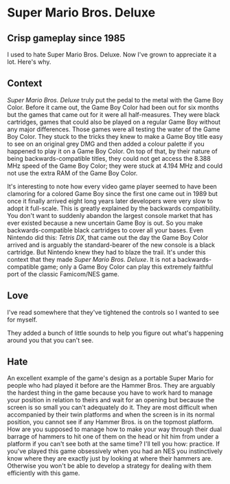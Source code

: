 # Super Mario Bros. Deluxe

## Crisp gameplay since 1985

I used to hate Super Mario Bros. Deluxe. Now I've grown to appreciate it a lot. Here's why.

## Context

*Super Mario Bros. Deluxe* truly put the pedal to the metal with the Game Boy Color. Before it came out, the Game Boy Color had been out for six months but the games that came out for it were all half-measures. They were black cartridges, games that could also be played on a regular Game Boy without any major differences. Those games were all testing the water of the Game Boy Color. They stuck to the tricks they knew to make a Game Boy title easy to see on an original grey DMG and then added a colour palette if you happened to play it on a Game Boy Color. On top of that, by their nature of being backwards-compatible titles, they could not get access the 8.388 MHz speed of the Game Boy Color; they were stuck at 4.194 MHz and could not use the extra RAM of the Game Boy Color.

It's interesting to note how every video game player seemed to have been clamoring for a colored Game Boy since the first one came out in 1989 but once it finally arrived eight long years later developers were very slow to adopt it full-scale. This is greatly explained by the backwards compatibility. You don't want to suddenly abandon the largest console market that has ever existed because a new uncertain Game Boy is out. So you make backwards-compatible black cartridges to cover all your bases. Even Nintendo did this: *Tetris DX*, that came out the day the Game Boy Color arrived and is arguably the standard-bearer of the new console is a black cartridge. But Nintendo knew they had to blaze the trail. It's under this context that they made *Super Mario Bros. Deluxe*. It is not a backwards-compatible game; only a Game Boy Color can play this extremely faithful port of the classic Famicom/NES game.

## Love

I've read somewhere that they've tightened the controls so I wanted to see for myself.

They added a bunch of little sounds to help you figure out what's happening around you that you can't see.

## Hate

An excellent example of the game's design as a portable Super Mario for people who had played it before are the Hammer Bros. They are arguably the hardest thing in the game because you have to work hard to manage your position in relation to theirs and wait for an opening but because the screen is so small you can't adequately do it. They are most difficult when accompanied by their twin platforms and when the screen is in its normal position, you cannot see if any Hammer Bros. is on the topmost platform. How are you supposed to manage how to make your way through their dual barrage of hammers to hit one of them on the head or hit him from under a platform if you can't see both at the same time? I'll tell you how: practice. If you've played this game obsessively when you had an NES you instinctively know where they are exactly just by looking at where their hammers are. Otherwise you won't be able to develop a strategy for dealing with them efficiently with this game.